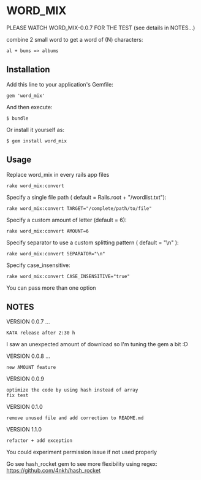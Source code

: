 # WORD_MIX

PLEASE WATCH WORD_MIX-0.0.7 FOR THE TEST (see details in NOTES...)

combine 2 small word to get a word of (N) characters: 
    
    al + bums => albums
  
## Installation

Add this line to your application's Gemfile:

    gem 'word_mix'

And then execute:

    $ bundle

Or install it yourself as:

    $ gem install word_mix

## Usage

Replace word_mix in every rails app files
  
    rake word_mix:convert

Specify a single file path ( default = Rails.root + "/wordlist.txt"):
    
    rake word_mix:convert TARGET="/complete/path/to/file"
    
Specify a custom amount of letter (default = 6):

    rake word_mix:convert AMOUNT=6

Specify separator to use a custom splitting pattern ( default = "\n\" ):

    rake word_mix:convert SEPARATOR="\n"
    
Specify case_insensitive:

    rake word_mix:convert CASE_INSENSITIVE="true"

You can pass more than one option

## NOTES
  
VERSION 0.0.7 ... 
  
    KATA release after 2:30 h



I saw an unexpected amount of download so I'm tuning the gem a bit :D
  
VERSION 0.0.8 ...
  
    new AMOUNT feature
  
VERSION 0.0.9

    optimize the code by using hash instead of array
    fix test  
  
VERSION 0.1.0
 
    remove unused file and add correction to README.md
    
VERSION 1.1.0

    refactor + add exception     
  
  
You could experiment permission issue if not used properly
 
Go see hash_rocket gem to see more flexibility using regex:
https://github.com/4nkh/hash_rocket